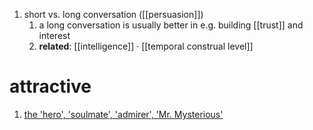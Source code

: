 1. short vs. long conversation ([[persuasion]])
	1. a long conversation is usually better in e.g. building [[trust]] and interest
	2. **related**: [[intelligence]] · [[temporal construal level]]

# attractive
1. [the 'hero', 'soulmate', 'admirer', 'Mr. Mysterious'](https://www.reddit.com/r/selfimprovement/comments/y1tnkf/comment/is0oi9z/?utm_source=share&utm_medium=web2x&context=3)